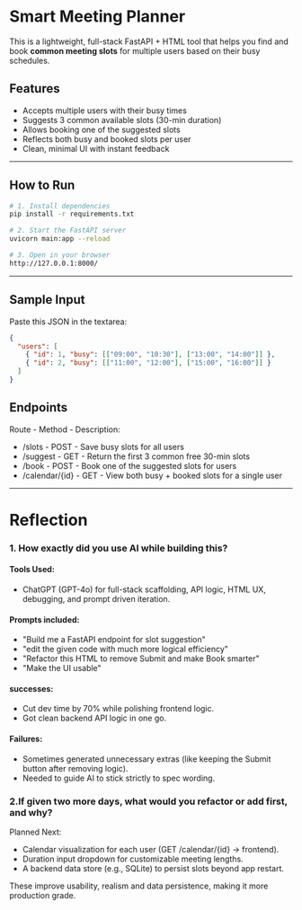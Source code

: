 
# Smart Meeting Planner

This is a lightweight, full-stack FastAPI + HTML tool that helps you find and book **common meeting slots** for multiple users based on their busy schedules.

##  Features

-  Accepts multiple users with their busy times
-  Suggests 3 common available slots (30-min duration)
-  Allows booking one of the suggested slots
-  Reflects both busy and booked slots per user
-  Clean, minimal UI with instant feedback

---
##  How to Run

```bash
# 1. Install dependencies
pip install -r requirements.txt

# 2. Start the FastAPI server
uvicorn main:app --reload

# 3. Open in your browser
http://127.0.0.1:8000/
```

---

## Sample Input

Paste this JSON in the textarea:

```json
{
  "users": [
    { "id": 1, "busy": [["09:00", "10:30"], ["13:00", "14:00"]] },
    { "id": 2, "busy": [["11:00", "12:00"], ["15:00", "16:00"]] }
  ]
}

```
## Endpoints

Route -	Method - Description: 
- /slots - POST  -	Save busy slots for all users
- /suggest	- GET -	Return the first 3 common free 30-min slots
- /book	- POST -	Book one of the suggested slots for users
- /calendar/{id} - GET -	View both busy + booked slots for a single user

---
# Reflection

### 1. How exactly did you use AI while building this?
#### Tools Used:
- ChatGPT (GPT-4o) for full-stack scaffolding, API logic, HTML UX, debugging, and prompt driven iteration.
#### Prompts included:
- "Build me a FastAPI endpoint for slot suggestion"
- "edit the given code with much more logical efficiency"
- "Refactor this HTML to remove Submit and make Book smarter"
- "Make the UI  usable"
#### successes:
- Cut dev time by 70% while polishing frontend logic.
- Got clean backend API logic in one go.
#### Failures:
- Sometimes generated unnecessary extras (like keeping the Submit button after removing logic).
- Needed to guide AI to stick strictly to spec wording.


### 2.If given two more days, what would you refactor or add first, and why?
Planned Next:
- Calendar visualization for each user (GET /calendar/{id} → frontend).
- Duration input dropdown for customizable meeting lengths.
- A backend data store (e.g., SQLite) to persist slots beyond app restart.

These improve usability, realism and data persistence, making it more production grade.

